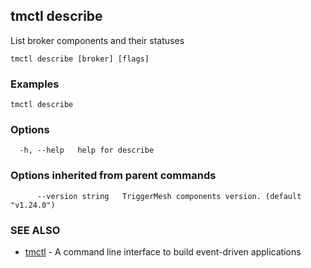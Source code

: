 ## tmctl describe

List broker components and their statuses

```
tmctl describe [broker] [flags]
```

### Examples

```
tmctl describe
```

### Options

```
  -h, --help   help for describe
```

### Options inherited from parent commands

```
      --version string   TriggerMesh components version. (default "v1.24.0")
```

### SEE ALSO

* [tmctl](tmctl.md)	 - A command line interface to build event-driven applications

